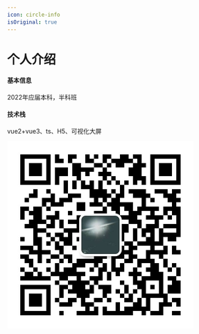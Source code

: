 ```yaml
---
icon: circle-info
isOriginal: true
---
```


# 个人介绍

#### 基本信息

2022年应届本科，半科班

#### 技术栈

vue2+vue3、ts、H5、可视化大屏

![logo](.vuepress\public\mmqrcode1624774513792.png)

